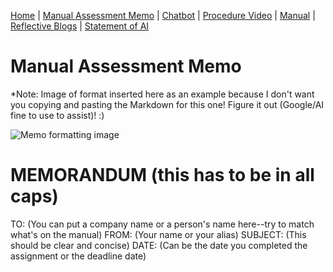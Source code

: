 [Home](index.md) | [Manual Assessment Memo](manual_assessment_memo.md) | [Chatbot](chatbot.md) | [Procedure Video](procedure_video.md) | [Manual](manual.md) | [Reflective Blogs](reflective_blogs.md) | [Statement of AI](AIstatement.md) 

# Manual Assessment Memo

*Note: Image of format inserted here as an example because I don't want you copying and pasting the Markdown for this one! Figure it out (Google/AI fine to use to assist)! :)

![Memo formatting image](memoLabels.jpg) 



# MEMORANDUM (this has to be in all caps)
TO: (You can put a company name or a person's name here--try to match what's on the manual)
FROM: (Your name or your alias)
SUBJECT: (This should be clear and concise)
DATE: (Can be the date you completed the assignment or the deadline date)
